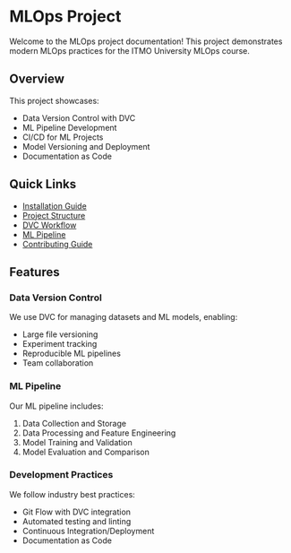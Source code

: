# MLOps Project

Welcome to the MLOps project documentation! This project demonstrates modern MLOps practices for the ITMO University MLOps course.

## Overview

This project showcases:

- Data Version Control with DVC
- ML Pipeline Development
- CI/CD for ML Projects
- Model Versioning and Deployment
- Documentation as Code

## Quick Links

- [Installation Guide](getting-started/installation.md)
- [Project Structure](getting-started/project-structure.md)
- [DVC Workflow](data-version-control/workflow.md)
- [ML Pipeline](ml-pipeline/data-processing.md)
- [Contributing Guide](development/contributing.md)

## Features

### Data Version Control

We use DVC for managing datasets and ML models, enabling:

- Large file versioning
- Experiment tracking
- Reproducible ML pipelines
- Team collaboration

### ML Pipeline

Our ML pipeline includes:

1. Data Collection and Storage
2. Data Processing and Feature Engineering
3. Model Training and Validation
4. Model Evaluation and Comparison

### Development Practices

We follow industry best practices:

- Git Flow with DVC integration
- Automated testing and linting
- Continuous Integration/Deployment
- Documentation as Code
